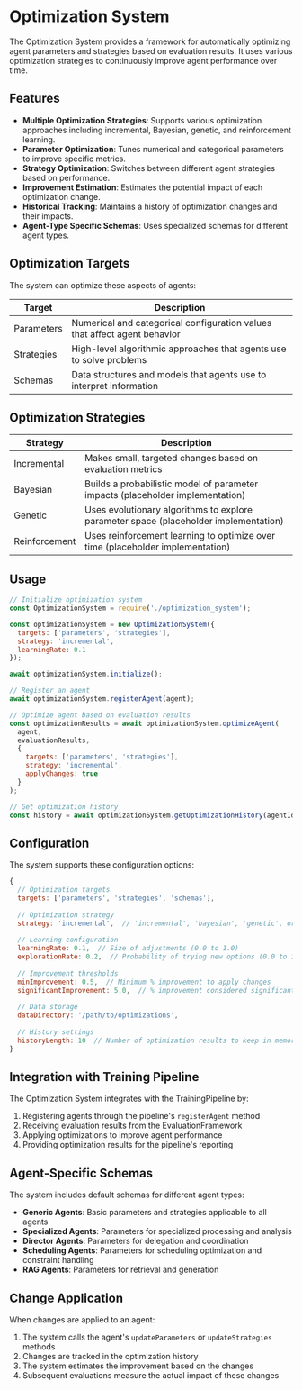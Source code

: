 # Optimization System

The Optimization System provides a framework for automatically optimizing agent parameters and strategies based on evaluation results. It uses various optimization strategies to continuously improve agent performance over time.

## Features

- **Multiple Optimization Strategies**: Supports various optimization approaches including incremental, Bayesian, genetic, and reinforcement learning.
- **Parameter Optimization**: Tunes numerical and categorical parameters to improve specific metrics.
- **Strategy Optimization**: Switches between different agent strategies based on performance.
- **Improvement Estimation**: Estimates the potential impact of each optimization change.
- **Historical Tracking**: Maintains a history of optimization changes and their impacts.
- **Agent-Type Specific Schemas**: Uses specialized schemas for different agent types.

## Optimization Targets

The system can optimize these aspects of agents:

| Target | Description |
|--------|-------------|
| Parameters | Numerical and categorical configuration values that affect agent behavior |
| Strategies | High-level algorithmic approaches that agents use to solve problems |
| Schemas | Data structures and models that agents use to interpret information |

## Optimization Strategies

| Strategy | Description |
|----------|-------------|
| Incremental | Makes small, targeted changes based on evaluation metrics |
| Bayesian | Builds a probabilistic model of parameter impacts (placeholder implementation) |
| Genetic | Uses evolutionary algorithms to explore parameter space (placeholder implementation) |
| Reinforcement | Uses reinforcement learning to optimize over time (placeholder implementation) |

## Usage

```javascript
// Initialize optimization system
const OptimizationSystem = require('./optimization_system');

const optimizationSystem = new OptimizationSystem({
  targets: ['parameters', 'strategies'],
  strategy: 'incremental',
  learningRate: 0.1
});

await optimizationSystem.initialize();

// Register an agent
await optimizationSystem.registerAgent(agent);

// Optimize agent based on evaluation results
const optimizationResults = await optimizationSystem.optimizeAgent(
  agent,
  evaluationResults,
  {
    targets: ['parameters', 'strategies'],
    strategy: 'incremental',
    applyChanges: true
  }
);

// Get optimization history
const history = await optimizationSystem.getOptimizationHistory(agentId);
```

## Configuration

The system supports these configuration options:

```javascript
{
  // Optimization targets
  targets: ['parameters', 'strategies', 'schemas'],
  
  // Optimization strategy
  strategy: 'incremental',  // 'incremental', 'bayesian', 'genetic', or 'reinforcement'
  
  // Learning configuration
  learningRate: 0.1,  // Size of adjustments (0.0 to 1.0)
  explorationRate: 0.2,  // Probability of trying new options (0.0 to 1.0)
  
  // Improvement thresholds
  minImprovement: 0.5,  // Minimum % improvement to apply changes
  significantImprovement: 5.0,  // % improvement considered significant
  
  // Data storage
  dataDirectory: '/path/to/optimizations',
  
  // History settings
  historyLength: 10  // Number of optimization results to keep in memory
}
```

## Integration with Training Pipeline

The Optimization System integrates with the TrainingPipeline by:

1. Registering agents through the pipeline's `registerAgent` method
2. Receiving evaluation results from the EvaluationFramework
3. Applying optimizations to improve agent performance
4. Providing optimization results for the pipeline's reporting

## Agent-Specific Schemas

The system includes default schemas for different agent types:

- **Generic Agents**: Basic parameters and strategies applicable to all agents
- **Specialized Agents**: Parameters for specialized processing and analysis
- **Director Agents**: Parameters for delegation and coordination
- **Scheduling Agents**: Parameters for scheduling optimization and constraint handling
- **RAG Agents**: Parameters for retrieval and generation

## Change Application

When changes are applied to an agent:

1. The system calls the agent's `updateParameters` or `updateStrategies` methods
2. Changes are tracked in the optimization history
3. The system estimates the improvement based on the changes
4. Subsequent evaluations measure the actual impact of these changes